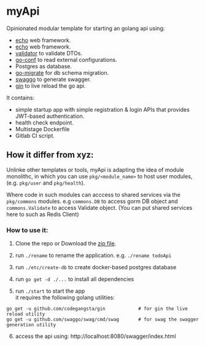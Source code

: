 # myApi

Opinionated modular template for starting an golang api using:
* [echo](https://echo.labstack.com/) web framework.
* [echo](https://echo.labstack.com/) web framework.
* [validator](https://github.com/go-playground/validator) to validate DTOs.
* [go-conf](https://github.com/mhewedy/go-conf) to read external configurations.
* Postgres as database.
* [go-migrate](https://github.com/golang-migrate/migrate) for db schema migration.
* [swaggo](https://github.com/swaggo/swag) to generate swagger.
* [gin](https://github.com/codegangsta/gin) to live reload the go api.


It contains:
* simple startup app with simple registration & login APIs that provides JWT-based authentication. 
* health check endpoint.
* Multistage Dockerfile
* Gitlab CI script.

## How it differ from xyz:
Unlinke other templates or tools, myApi is adapting the idea of module monolithc, in which you can use  `pkg/<module_name>` to host user modules, (e.g. `pkg/user` and `pkg/health`).    

Where code in such modules can acccess to shared services via the `pkg/commons` modules. e.g `commons.DB` to access gorm DB object and `commons.Validate` to access Validate object. (You can put shared services here to such as Redis Client)

### How to use it:

1. Clone the repo or Download the [zip file](https://github.com/mhewedy/myApi/archive/refs/heads/master.zip).

2. run `./rename` to rename the application. e.g. `./rename todoApi`

3. run `./etc/create-db` to create docker-based postgres database

4. run `go get -d ./...` to install all dependencies

5. run `./start` to start the app   
it requires the following golang utilities:
```
go get -u github.com/codegangsta/gin			# for gin the live reload utility
go get -u github.com/swaggo/swag/cmd/swag		# for swag the swagger generation utility

```
6. access the api using: http://localhost:8080/swagger/index.html
